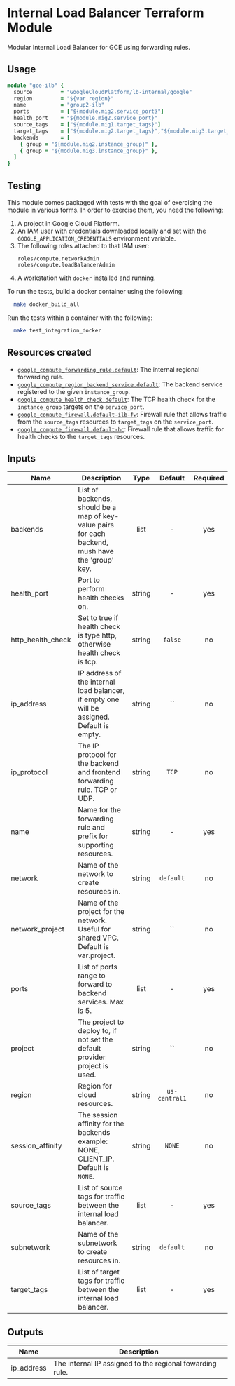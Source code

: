 # Internal Load Balancer Terraform Module

Modular Internal Load Balancer for GCE using forwarding rules.

## Usage

```ruby
module "gce-ilb" {
  source         = "GoogleCloudPlatform/lb-internal/google"
  region         = "${var.region}"
  name           = "group2-ilb"
  ports          = ["${module.mig2.service_port}"]
  health_port    = "${module.mig2.service_port}"
  source_tags    = ["${module.mig1.target_tags}"]
  target_tags    = ["${module.mig2.target_tags}","${module.mig3.target_tags}"]
  backends       = [
    { group = "${module.mig2.instance_group}" },
    { group = "${module.mig3.instance_group}" },
  ]
}
```

## Testing

This module comes packaged with tests with the goal of exercising the module in
various forms. In order to exercise them, you need the following:

1. A project in Google Cloud Platform.
2. An IAM user with credentials downloaded locally and set with the
  `GOOGLE_APPLICATION_CREDENTIALS` environment variable.
3. The following roles attached to that IAM user:
    ```text
    roles/compute.networkAdmin
    roles/compute.loadBalancerAdmin
    ```
4. A workstation with `docker` installed and running.

To run the tests, build a docker container using the following:

```bash
  make docker_build_all
```

Run the tests within a container with the following:

```bash
  make test_integration_docker
```

## Resources created

- [`google_compute_forwarding_rule.default`](https://www.terraform.io/docs/providers/google/r/compute_forwarding_rule.html):
  The internal regional forwarding rule.
- [`google_compute_region_backend_service.default`](https://www.terraform.io/docs/providers/google/r/compute_region_backend_service.html):
  The backend service registered to the given `instance_group`.
- [`google_compute_health_check.default`](https://www.terraform.io/docs/providers/google/r/compute_health_check.html):
  The TCP health check for the `instance_group` targets on the `service_port`.
- [`google_compute_firewall.default-ilb-fw`](https://www.terraform.io/docs/providers/google/r/compute_firewall.html):
  Firewall rule that allows traffic from the `source_tags` resources to `target_tags` on the `service_port`.
- [`google_compute_firewall.default-hc`](https://www.terraform.io/docs/providers/google/r/compute_firewall.html):
  Firewall rule that allows traffic for health checks to the `target_tags` resources.

## Inputs

| Name | Description | Type | Default | Required |
|------|-------------|:----:|:-----:|:-----:|
| backends | List of backends, should be a map of key-value pairs for each backend, mush have the 'group' key. | list | - | yes |
| health_port | Port to perform health checks on. | string | - | yes |
| http_health_check | Set to true if health check is type http, otherwise health check is tcp. | string | `false` | no |
| ip_address | IP address of the internal load balancer, if empty one will be assigned. Default is empty. | string | `` | no |
| ip_protocol | The IP protocol for the backend and frontend forwarding rule. TCP or UDP. | string | `TCP` | no |
| name | Name for the forwarding rule and prefix for supporting resources. | string | - | yes |
| network | Name of the network to create resources in. | string | `default` | no |
| network_project | Name of the project for the network. Useful for shared VPC. Default is var.project. | string | `` | no |
| ports | List of ports range to forward to backend services. Max is 5. | list | - | yes |
| project | The project to deploy to, if not set the default provider project is used. | string | `` | no |
| region | Region for cloud resources. | string | `us-central1` | no |
| session_affinity | The session affinity for the backends example: NONE, CLIENT_IP. Default is `NONE`. | string | `NONE` | no |
| source_tags | List of source tags for traffic between the internal load balancer. | list | - | yes |
| subnetwork | Name of the subnetwork to create resources in. | string | `default` | no |
| target_tags | List of target tags for traffic between the internal load balancer. | list | - | yes |

## Outputs

| Name | Description |
|------|-------------|
| ip_address | The internal IP assigned to the regional fowarding rule. |
